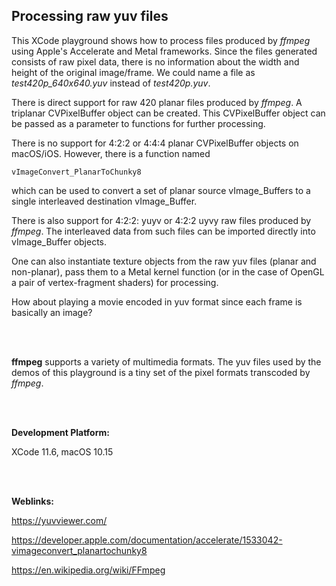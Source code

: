 ## Processing raw yuv files

This XCode playground shows how to process files produced by *ffmpeg* using Apple's Accelerate and Metal frameworks. Since the files generated consists of raw pixel data, there is no information about the width and height of the original image/frame. We could name a file as *test420p_640x640.yuv* instead of *test420p.yuv*.

There is direct support  for  raw 420 planar files produced by *ffmpeg*. A triplanar CVPixelBuffer object can be created. This CVPixelBuffer object can be passed as a parameter to functions for further processing.

There is no support for  4:2:2 or 4:4:4  planar CVPixelBuffer objects on macOS/iOS. However, there is a function named

    vImageConvert_PlanarToChunky8

which can be used to convert a set of planar source vImage_Buffers to a single interleaved destination vImage_Buffer.

There is also support for 4:2:2: yuyv or 4:2:2 uyvy raw files produced by *ffmpeg*. The interleaved data from such files can be imported directly into vImage_Buffer objects.

One can also instantiate texture objects from the raw yuv files (planar and non-planar), pass them to a Metal kernel function (or in the case of OpenGL a pair of vertex-fragment shaders) for processing.

How about playing a movie encoded in yuv format since each frame is basically an image?

<br />
<br />

**ffmpeg** supports a variety of multimedia formats. The yuv files used by the demos of this playground is a tiny set of the pixel formats transcoded by *ffmpeg*.

<br />
<br />

**Development Platform:**

XCode 11.6, macOS 10.15

<br />
<br />

**Weblinks:**

https://yuvviewer.com/

https://developer.apple.com/documentation/accelerate/1533042-vimageconvert_planartochunky8

https://en.wikipedia.org/wiki/FFmpeg
